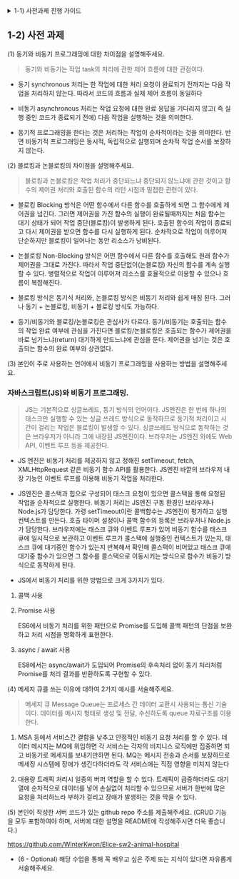 <details> <summary> 1-1) 사전과제 진행 가이드 </summary>

- 아래 총 5 문제에 대한 해설을 작성한 뒤 Pull Request를 날려주세요.
- 문제 해설에 대한 정해진 양식은 없으며, 최대한 자세히 해설해주시면 좋습니다.
- 문제 유형은 해당 코스에서 다룰 주제들을 포함하고 있으니 완벽히 이해하시면 코스를 수강하는데 큰 도움이 될 것입니다.

**문의 사항은 사전 과제 Repository의 Issue로 등록해 주세요.*
</details>


## 1-2) 사전 과제

(1) 동기와 비동기 프로그래밍에 대한 차이점을 설명해주세요.

> 동기와 비동기는 작업 task의 처리에 관한 제어 흐름에 대한 관점이다. 

* 동기 synchronous 처리는 한 작업에 대한 처리 요청이 완료되기 전까지는 다음 작업을 처리하지 않는다. 따라서 코드의 흐름과 실제 제어 흐름이 동일하다

* 비동기 asynchronous 처리는 작업 요청에 대한 완료 응답을 기다리지 않고( 즉 실행 중인 코드가 종료되기 전에) 다음 작업을 실행하는 것을 의미한다. 

* 동기적 프로그래밍을 한다는 것은 처리하는 작업이 순차적이라는 것을 의미한다. 반면 비동기적 프로그래밍은 동시적, 독립적으로 실행되며 순차적 작업 순서를 보장하지 않는다. 

(2) 블로킹과 논블로킹의 차이점을 설명해주세요.
> 블로킹과 논블로킹은 작업 처리가 중단되느냐 중단되지 않느냐에 관한 것이고 함수의 제어권 처리와 호출된 함수의 리턴 시점과 밀접한 관련이 있다.

* 블로킹 Blocking 방식은 어떤 함수에서 다른 함수를 호출하게 되면 그 함수에게 제어권을 넘긴다. 그러면 제어권을 가진 함수의 실행이 완료될때까지는 처음 함수는 대기 상태가 되어 작업 중단(블로킹)이 발생하게 된다. 호출된 함수의 작업이 종료되고 다시 제어권을 받으면 함수를 다시 실행하게 된다. 순차적으로 작업이 이루어져 단순하지만 블로킹이 일어나는 동안 리소스가 낭비된다.

* 논블로킹 Non-Blocking 방식은 어떤 함수에서 다른 함수를 호출해도 원래 함수가 제어권을 그대로 가진다. 따라서 작업 중단없이(논블로킹) 자신의 함수를 계속 실행할 수 있다. 병렬적으로 작업이 이루어져 리소스를 효율적으로 이용할 수 있으나 흐름이 복잡해진다. 

* 블로킹 방식은 동기식 처리와, 논블로킹 방식은 비동기 처리와 쉽게 매칭 된다. 그러나 동기 + 논블로킹, 비동기 + 블로킹 방식도 가능하다.

* 동기/비동기와 블로킹/논블로킹은 관심사가 다르다. 동기/비동기는 호출되는 함수의 작업 완료 여부에 관심을 가진다면 블로킹/논블로킹은 호출되는 함수가 제어권을 바로 넘기느냐(return) 대기하게 만드느냐에 관심을 둔다. 제어권을 넘기는 것은 호출되는 함수의 완료 여부와 상관없다.





(3) 본인이 주로 사용하는 언어에서 비동기 프로그래밍을 사용하는 방법을 설명해주세요.
### 자바스크립트(JS)와 비동기 프로그래밍.  
> JS는 기본적으로 싱글쓰레드, 동기 방식의 언어이다. JS엔진은 한 번에 하나의 태스크만 실행할 수 있는 싱글 쓰레드 방식으로 동작하므로 동기적 처리이고 시간이 걸리는 작업은 블로킹이 발생할 수 있다. 싱글쓰레드 방식으로 동작하는 것은 브라우저가 아니라 그에 내장된 JS엔진이다. 브라우저는 JS엔진 외에도 Web API, 이벤트 루프 등을 제공한다. 

* JS 엔진은 비동기 처리를 제공하지 않고 정해진 setTimeout, fetch, XMLHttpRequest 같은 비동기 함수 API를 활용한다. JS엔진 바깥의 브라우저 내장 기능인 이벤트 루프를 이용해 비동기 작업을 처리한다.

* JS엔진은 콜스택과 힙으로 구성되어 태스크 요청이 있으면 콜스택을 통해 요청된 작업을 순차적으로 실행한다. 비동기 처리는 JS엔진 구동 환경인 브라우저나 Node.js가 담당한다. 가령 setTimeout이란 콜백함수는 JS엔진이 평가하고 실행 컨텍스트를 만든다. 호출 타이머 설정이나 콜백 함수의 등록은 브라우저나 Node.js가 담당한다. 브라우저에는 태스크 큐와 이벤트 루프가 있어 비동기 함수를 태스크 큐에 일시적으로 보관하고 이벤트 루프가 콜스택에 실행중인 컨텍스트가 있는지, 태스크 큐에 대기중인 함수가 있는지 반복해서 확인해 콜스택이 비어있고 태스크 큐에 대기중 함수가 있으면 그 함수를 콜스택으로 이동시키는 방식으로 함수가 비동기 방식으로 동작하게 된다. 

* JS에서 비동기 처리를 위한 방법으로 크게 3가지가 있다. 

1. 콜백 사용

2. Promise 사용

    ES6에서 비동기 처리를 위한 패턴으로 Promise를 도입해 콜백 패턴의 단점을 보완하고 처리 시점을 명확하게 표현한다. 
    
3. async / await 사용
   
    ES8에서는 async/await가 도입되어 Promise의 후속처리 없이 동기 처리처럼 Promise를 처리 결과를 반환하도록 구현할 수 있다. 


(4) 메세지 큐를 쓰는 이유에 대하여 2가지 예시를 서술해주세요.

> 메세지 큐 Message Queue는 프로세스 간 데이터 교환시 사용되는 통신 기술이다. 데이터를 메시지 형태로 생성 및 전달, 수신하도록 queue 자료구조를 이용한다. 

1. MSA 등에서 서비스간 결합을 낮추고 안정적인 비동기 요청 처리를 할 수 있다. 
    데이터 메시지는 MQ에 위임하면 각 서비스는 각자의 비지니스 로직에만 집중하면 되고 비동기로 메세지를 보내기만하면 된다. MQ는 메시지 전송과 순서를 보장하므로 메세징 시스템에 장애가 생긴다하더라도 각 서비스에는 직접 영향을 미치지 않는다
    

2. 대용량 트래픽 처리시 일종의 버퍼 역할을 할 수 있다. 
    트래픽이 급증하더라도 대기열에 순차적으로 데이터를 넣어 손실없이 처리할 수 있으므로 서버가 한번에 많은 요청을 처리하느라 부하가 걸리고 장애가 발생하는 것을 막을 수 있다. 

(5) 본인이 작성한 서버 코드가 있는 github repo 주소를 제출해주세요. (CRUD 기능을 모두 포함하여야 하며, 서버에 대한 설명을 README에 작성해주시면 더욱 좋습니다.) 

https://github.com/WinterKwon/Elice-sw2-animal-hospital

- (6 - Optional) 해당 수업을 통해 꼭 배우고 싶은 주제 또는 지식이 있다면 자유롭게 서술해주세요.
